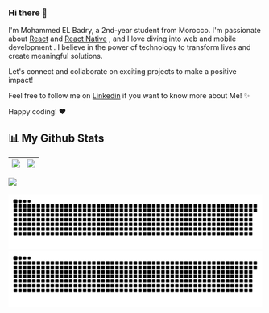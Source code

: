 ### Hi there 👋

I'm Mohammed EL Badry, a 2nd-year student from Morocco. I'm passionate about [React](https://github.com/facebook/react) and [React Native](https://github.com/facebook/react-native) , and I love diving into web and mobile development . I believe in the power of technology to transform lives and create meaningful solutions.

Let's connect and collaborate on exciting projects to make a positive impact!

Feel free to follow me on [Linkedin](https://www.linkedin.com/in/mohammed-el-badry-2305ab222/) if you want to know more about Me! ✨

Happy coding! ❤️


## 📊 My Github Stats




![](https://github-readme-stats.vercel.app/api?username=MohaElbadry&&show_icons=true&count_private=true&title_color=72A6FD&icon_color=bb2acf&text_color=38BDAD&bg_color=FFFFFF00)|![](https://github-readme-stats.vercel.app/api/top-langs/?username=MohaElbadry&layout=compact&theme=tokyonight&hide=php&langs_count=8&bg_color=FFFFFF00)|
|-|-|


![](https://activity-graph.herokuapp.com/graph?username=MohaElbadry&theme=redical&bg_color=ffffff00&color=38BDAD&title_color=72A6FD)

![github contribution grid snake animation](https://raw.githubusercontent.com/MohaElbadry/MohaElbadry/output/github-contribution-grid-snake-dark.svg#gh-dark-mode-only)![github contribution grid snake animation](https://raw.githubusercontent.com/MohaElbadry/MohaElbadry/output/github-contribution-grid-snake.svg#gh-light-mode-only)

<p align="center"><p align="center"> <img src="https://komarev
